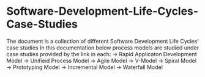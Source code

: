 # Software-Development-Life-Cycles-Case-Studies
The document is a collection of different Software Development Life Cycles' case studies
In this documentation below process models are studied under case studies provided by the link in each:
-> Rapid Applicaton Development Model
-> Unifieid Process Model
-> Agile Model
-> V-Model
-> Spiral Model
-> Prototyping Model
-> Incremental Model
-> Waterfall Model
